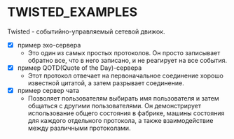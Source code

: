 # TWISTED_EXAMPLES

Twisted - событийно-управляемый сетевой движок.

- [x] пример эхо-сервера
    - Это один из самых простых протоколов. Он просто записывает обратно все, что в него записано, и не реагирует на все
      события.
- [x] пример QOTD(Quote of the Day)-сервера
    - Этот протокол отвечает на первоначальное соединение хорошо известной цитатой, а затем разрывает соединение.
- [x] пример сервер чата
    - Позволяет пользователям выбирать имя пользователя и затем общаться с другими пользователями.
      Он демонстрирует использование общего состояния в фабрике, машины состояния для каждого отдельного
      протокола, а также взаимодействие между различными протоколами.